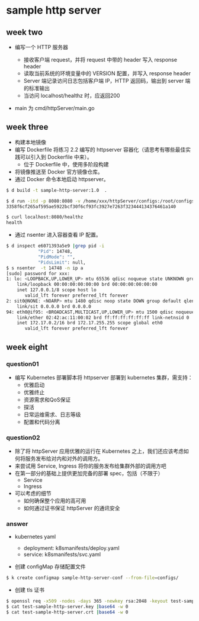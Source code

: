 # sample http server

## week two

+ 编写一个 HTTP 服务器
  + 接收客户端 request，并将 request 中带的 header 写入 response header
  + 读取当前系统的环境变量中的 VERSION 配置，并写入 response header
  + Server 端记录访问日志包括客户端 IP，HTTP 返回码，输出到 server 端的标准输出
  + 当访问 localhost/healthz 时，应返回200

+ main 为 cmd/httpServer/main.go

## week three

+ 构建本地镜像
+ 编写 Dockerfile 将练习 2.2 编写的 httpserver 容器化（请思考有哪些最佳实践可以引入到 Dockerfile 中来）。
  + 位于 Dockerfile 中，使用多阶段构建
+ 将镜像推送至 Docker 官方镜像仓库。
+ 通过 Docker 命令本地启动 httpserver。

```bash
$ d build -t sample-http-server:1.0  .

$ d run -itd -p 8080:8080 -v /home/xxx/httpServer/configs:/root/configs -v /home/xxx/httpServer/logs:/root/logs sample-http-server:1.0
3358f6cf265af595ae5922bcf30f6cf93fc3927e7263f323444134376461a140

$ curl localhost:8080/healthz
health
```

+ 通过 nsenter 进入容器查看 IP 配置。

```bash
$ d inspect e6071393a5e9 |grep pid -i
            "Pid": 14748,
            "PidMode": "",
            "PidsLimit": null,
$ s nsenter  -t 14748 -n ip a
[sudo] password for xxx:
1: lo: <LOOPBACK,UP,LOWER_UP> mtu 65536 qdisc noqueue state UNKNOWN group default qlen 1000
    link/loopback 00:00:00:00:00:00 brd 00:00:00:00:00:00
    inet 127.0.0.1/8 scope host lo
       valid_lft forever preferred_lft forever
2: sit0@NONE: <NOARP> mtu 1480 qdisc noop state DOWN group default qlen 1000
    link/sit 0.0.0.0 brd 0.0.0.0
94: eth0@if95: <BROADCAST,MULTICAST,UP,LOWER_UP> mtu 1500 qdisc noqueue state UP group default
    link/ether 02:42:ac:11:00:02 brd ff:ff:ff:ff:ff:ff link-netnsid 0
    inet 172.17.0.2/16 brd 172.17.255.255 scope global eth0
       valid_lft forever preferred_lft forever
```

## week eight
### question01
+ 编写 Kubernetes 部署脚本将 httpserver 部署到 kubernetes 集群，需支持：
  + 优雅启动
  + 优雅终止
  + 资源需求和QoS保证
  + 探活
  + 日常运维需求、日志等级
  + 配置和代码分离

### question02
+ 除了将 httpServer 应用优雅的运行在 Kubernetes 之上，我们还应该考虑如何将服务发布给对内和对外的调用方。
+ 来尝试用 Service, Ingress 将你的服务发布给集群外部的调用方吧
+ 在第一部分的基础上提供更加完备的部署 spec，包括（不限于）
  + Service
  + Ingress
+ 可以考虑的细节
  + 如何确保整个应用的高可用
  + 如何通过证书保证 httpServer 的通讯安全

### answer
+ kubernetes yaml 
  + deployment: k8smanifests/deploy.yaml
  + service: k8smanifests/svc.yaml

+ 创建 configMap 存储配置文件

```bash
$ k create configmap sample-http-server-conf --from-file=configs/
```
+ 创建 tls 证书

```bash
$ openssl req -x509 -nodes -days 365 -newkey rsa:2048 -keyout test-sample-http-server.key -out test-sample-http-server.crt -subj "/CN=test-sample-http-server.local/O=xiang"
$ cat test-sample-http-server.key |base64 -w 0
$ cat test-sample-http-server.crt |base64 -w 0


```
